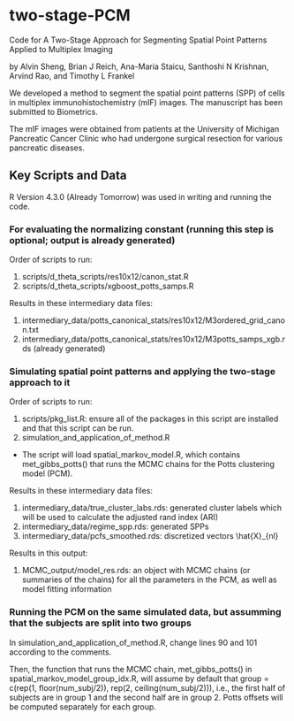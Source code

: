 # two-stage-PCM

Code for A Two-Stage Approach for Segmenting Spatial Point Patterns Applied to Multiplex Imaging

by Alvin Sheng, Brian J Reich, Ana-Maria Staicu, Santhoshi N Krishnan, Arvind Rao, and Timothy L Frankel

We developed a method to segment the spatial point patterns (SPP) of cells in multiplex immunohistochemistry (mIF) images. The manuscript has been submitted to Biometrics.

The mIF images were obtained from patients at the University of Michigan Pancreatic Cancer Clinic who had undergone surgical resection for various pancreatic diseases.



## Key Scripts and Data

R Version 4.3.0 (Already Tomorrow) was used in writing and running the code.



### For evaluating the normalizing constant (running this step is optional; output is already generated)

Order of scripts to run:

1. scripts/d_theta_scripts/res10x12/canon_stat.R
3. scripts/d_theta_scripts/xgboost_potts_samps.R

Results in these intermediary data files:

1. intermediary_data/potts_canonical_stats/res10x12/M3ordered_grid_canon.txt
2. intermediary_data/potts_canonical_stats/res10x12/M3potts_samps_xgb.rds (already generated)



### Simulating spatial point patterns and applying the two-stage approach to it

Order of scripts to run:

1. scripts/pkg_list.R: ensure all of the packages in this script are installed and that this script can be run.
2. simulation_and_application_of_method.R
  * The script will load spatial_markov_model.R, which contains met_gibbs_potts() that runs the MCMC chains for the Potts clustering model (PCM).

Results in these intermediary data files:

1. intermediary_data/true_cluster_labs.rds: generated cluster labels which will be used to calculate the adjusted rand index (ARI)
2. intermediary_data/regime_spp.rds: generated SPPs
3. intermediary_data/pcfs_smoothed.rds: discretized vectors \hat{X}_{nl}

Results in this output:

1. MCMC_output/model_res.rds: an object with MCMC chains (or summaries of the chains) for all the parameters in the PCM, as well as model fitting information



### Running the PCM on the same simulated data, but assumming that the subjects are split into two groups

In simulation_and_application_of_method.R, change lines 90 and 101 according to the comments. 

Then, the function that runs the MCMC chain, met_gibbs_potts() in spatial_markov_model_group_idx.R, will assume by default that group = c(rep(1, floor(num_subj/2)), rep(2, ceiling(num_subj/2))), i.e., the first half of subjects are in group 1 and the second half are in group 2. Potts offsets will be computed separately for each group.


